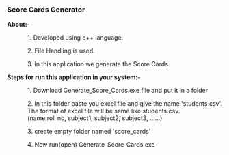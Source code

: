 <h3>Score Cards Generator</h3>
<p>
<b>About:- </b></br>
<ul>
<ol>1. Developed using c++ language.</ol>
<ol>2. File Handling is used.</ol>
<ol>3. In this application we generate the Score Cards.</ol>
</ul>
</p>
<p>
<b>Steps for run this application in your system:-</b></br>
<ul>
<ol>1. Download Generate_Score_Cards.exe file and put it in a folder</ol>
<ol>2. In this folder paste you excel file and give the name 'students.csv'. The format of excel file will be same like students.csv. </br>
(name,roll no, subject1, subject2, subject3, ......)</ol>
<ol>3. create empty folder named 'score_cards'</ol>
<ol>4. Now run(open) Generate_Score_Cards.exe</ol>
</ul>
</p>
